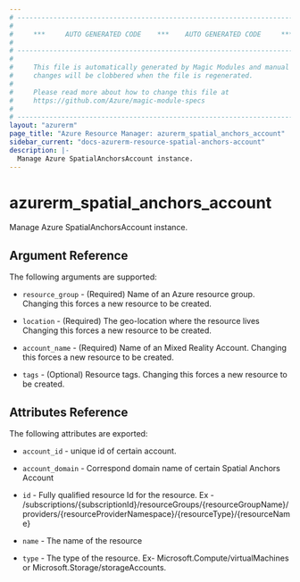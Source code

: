 ```yaml
---
# ----------------------------------------------------------------------------
#
#     ***     AUTO GENERATED CODE    ***    AUTO GENERATED CODE     ***
#
# ----------------------------------------------------------------------------
#
#     This file is automatically generated by Magic Modules and manual
#     changes will be clobbered when the file is regenerated.
#
#     Please read more about how to change this file at
#     https://github.com/Azure/magic-module-specs
#
# ----------------------------------------------------------------------------
layout: "azurerm"
page_title: "Azure Resource Manager: azurerm_spatial_anchors_account"
sidebar_current: "docs-azurerm-resource-spatial-anchors-account"
description: |-
  Manage Azure SpatialAnchorsAccount instance.
---
```


# azurerm_spatial_anchors_account

Manage Azure SpatialAnchorsAccount instance.


## Argument Reference

The following arguments are supported:

* `resource_group` - (Required) Name of an Azure resource group. Changing this forces a new resource to be created.

* `location` - (Required) The geo-location where the resource lives Changing this forces a new resource to be created.

* `account_name` - (Required) Name of an Mixed Reality Account. Changing this forces a new resource to be created.

* `tags` - (Optional) Resource tags. Changing this forces a new resource to be created.

## Attributes Reference

The following attributes are exported:

* `account_id` - unique id of certain account.

* `account_domain` - Correspond domain name of certain Spatial Anchors Account

* `id` - Fully qualified resource Id for the resource. Ex - /subscriptions/{subscriptionId}/resourceGroups/{resourceGroupName}/providers/{resourceProviderNamespace}/{resourceType}/{resourceName}

* `name` - The name of the resource

* `type` - The type of the resource. Ex- Microsoft.Compute/virtualMachines or Microsoft.Storage/storageAccounts.
